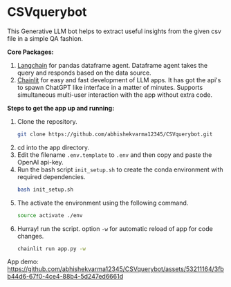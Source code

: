 # CSVquerybot
This Generative LLM bot helps to extract useful insights from the given csv file in a simple QA fashion.

**Core Packages:**
1. [Langchain](https://python.langchain.com/en/latest/modules/agents/toolkits/examples/pandas.html) for pandas dataframe agent. Dataframe agent takes the query and responds based on the data source. 
2. [Chainlit](https://docs.chainlit.io/overview) for easy and fast development of LLM apps. It has got the api's to spawn ChatGPT like interface in a matter of minutes. Supports simultaneous multi-user interaction with the app without extra code.

**Steps to get the app up and running:**
1. Clone the repository.
    ```bash
    git clone https://github.com/abhishekvarma12345/CSVquerybot.git
    ```
2. cd into the app directory.
3. Edit the filename `.env.template` to `.env` and then copy and paste the OpenAI api-key.
4. Run the bash script `init_setup.sh` to create the conda environment with required dependencies.
    ```bash
    bash init_setup.sh
    ```
5. The activate the environment using the following command.
    ```bash
    source activate ./env
    ```
6. Hurray! run the script. option `-w` for automatic reload of app for code changes.
    ```bash
    chainlit run app.py -w
    ```
App demo:
https://github.com/abhishekvarma12345/CSVquerybot/assets/53211164/3fbb44d6-67f0-4ce4-88b4-5d247ed6661d






